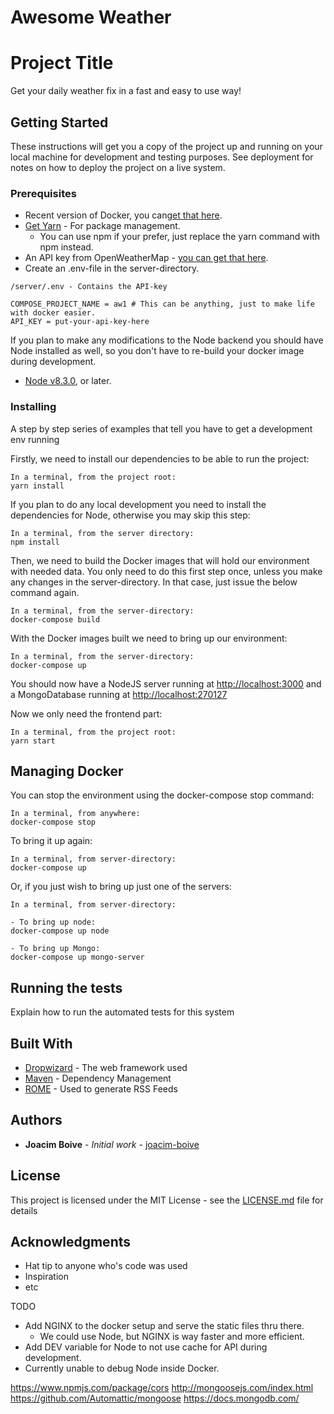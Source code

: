 # Awesome Weather

# Project Title

Get your daily weather fix in a fast and easy to use way!


## Getting Started

These instructions will get you a copy of the project up and running on your local machine for development and testing purposes. See deployment for notes on how to deploy the project on a live system.


### Prerequisites

* Recent version of Docker, you can[get that here](https://www.docker.com/get-docker). 
* [Get Yarn](https://yarnpkg.com/en/docs/install) - For package management.
  * You can use npm if your prefer, just replace the yarn command with npm instead.
* An API key from OpenWeatherMap - [you can get that here](http://openweathermap.org/appid).
* Create an .env-file in the server-directory.

```
/server/.env - Contains the API-key

COMPOSE_PROJECT_NAME = aw1 # This can be anything, just to make life with docker easier.
API_KEY = put-your-api-key-here
```

If you plan to make any modifications to the Node backend you should have Node installed as well,
so you don't have to re-build your docker image during development.
* [Node v8.3.0](https://nodejs.org/en/download/current/), or later.


### Installing

A step by step series of examples that tell you have to get a development env running

Firstly, we need to install our dependencies to be able to run the project:
```
In a terminal, from the project root:
yarn install

```

If you plan to do any local development you need to install the dependencies for Node,
otherwise you may skip this step:

```
In a terminal, from the server directory:
npm install

```

Then, we need to build the Docker images that will hold our environment with needed data.
You only need to do this first step once, unless you make any changes in the server-directory.
In that case, just issue the below command again.

```
In a terminal, from the server-directory:
docker-compose build

```

With the Docker images built we need to bring up our environment:

```
In a terminal, from the server-directory:
docker-compose up
```

You should now have a NodeJS server running at [http://localhost:3000](http://localhost:3000)
and a MongoDatabase running at [http://localhost:270127](http://localhost:270127)


Now we only need the frontend part:
```
In a terminal, from the project root:
yarn start

```

## Managing Docker

You can stop the environment using the docker-compose stop command:
```
In a terminal, from anywhere:
docker-compose stop
```

To bring it up again:
```
In a terminal, from server-directory:
docker-compose up
```

Or, if you just wish to bring up just one of the servers:
```
In a terminal, from server-directory:
 
- To bring up node:
docker-compose up node
 
- To bring up Mongo:
docker-compose up mongo-server
```


## Running the tests

Explain how to run the automated tests for this system


## Built With

* [Dropwizard](http://www.dropwizard.io/1.0.2/docs/) - The web framework used
* [Maven](https://maven.apache.org/) - Dependency Management
* [ROME](https://rometools.github.io/rome/) - Used to generate RSS Feeds


## Authors

* **Joacim Boive** - *Initial work* - [joacim-boive](https://github.com/joacim-boive)


## License

This project is licensed under the MIT License - see the [LICENSE.md](LICENSE.md) file for details

## Acknowledgments

* Hat tip to anyone who's code was used
* Inspiration
* etc


TODO

* Add NGINX to the docker setup and serve the static files thru there.
  * We could use Node, but NGINX is way faster and more efficient.
* Add DEV variable for Node to not use cache for API during development.
* Currently unable to debug Node inside Docker.


https://www.npmjs.com/package/cors
http://mongoosejs.com/index.html
https://github.com/Automattic/mongoose
https://docs.mongodb.com/